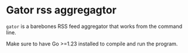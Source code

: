 # Gator rss aggregagtor

`gator` is a barebones RSS feed aggregator that works from the command line.

Make sure to have Go >=1.23 installed to compile and run the program.
